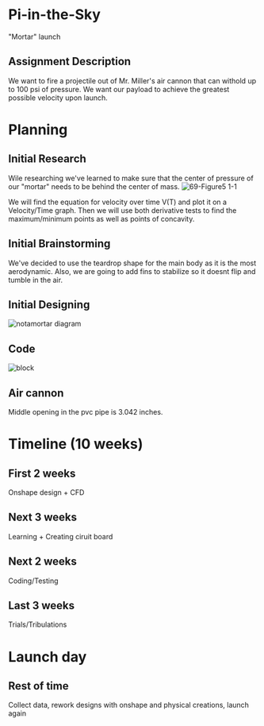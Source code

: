 # Pi-in-the-Sky
"Mortar" launch

## Assignment Description

We want to fire a projectile out of Mr. Miller's air cannon that can withold up to 100 psi of pressure. We want our payload to achieve the greatest possible velocity upon launch.

# Planning

## Initial Research
Wile researching we've learned to make sure that the center of pressure of our "mortar" needs to be behind the center of mass.
![69-Figure5 1-1](https://user-images.githubusercontent.com/71406930/206541266-537109b3-7495-439d-a1c5-15fe138c060b.png)

We will find the equation for velocity over time V(T) and plot it on a Velocity/Time graph. Then we will use both derivative tests to find the maximum/minimum points as well as points of concavity. 


## Initial Brainstorming
We've decided to use the teardrop shape for the main body as it is the most aerodynamic. Also, we are going to add fins to stabilize so it doesnt flip and tumble in the air.



## Initial Designing
![notamortar diagram](https://user-images.githubusercontent.com/71406930/206541329-ee17906f-74d8-41f4-a5e7-0f06507d06c8.PNG)

## Code
![block](https://user-images.githubusercontent.com/71406930/206541149-1e0acf0c-7bb9-4517-93df-484c7a67a0a0.PNG)

## Air cannon

Middle opening in the pvc pipe is 3.042 inches.

# Timeline (10 weeks)

## First 2 weeks

Onshape design + CFD 

## Next 3 weeks

Learning + Creating ciruit board

## Next 2 weeks 

Coding/Testing

## Last 3 weeks 

Trials/Tribulations

# Launch day

## Rest of time

Collect data, rework designs with onshape and physical creations, launch again
